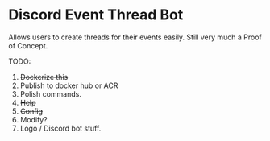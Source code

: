 # Discord Event Thread Bot

Allows users to create threads for their events easily. Still very much a Proof of Concept.

TODO:

1. ~~Dockerize this~~
2. Publish to docker hub or ACR
3. Polish commands.
  1. ~~Help~~
  2. ~~Config~~
  3. Modify?
4. Logo / Discord bot stuff.